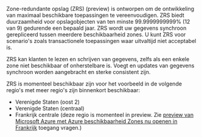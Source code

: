 Zone-redundante opslag (ZRS) (preview) is ontworpen om de ontwikkeling van maximaal beschikbare toepassingen te vereenvoudigen. ZRS biedt duurzaamheid voor opslagobjecten van ten minste 99.9999999999% (12 van 9) gedurende een bepaald jaar. ZRS wordt uw gegevens synchroon gerepliceerd tussen meerdere beschikbaarheid zones. U kunt ZRS voor scenario's zoals transactionele toepassingen waar uitvaltijd niet acceptabel is.

ZRS kan klanten te lezen en schrijven van gegevens, zelfs als een enkele zone niet beschikbaar of onherstelbare is. Voegt en updates van gegevens synchroon worden aangebracht en sterke consistent zijn.   

ZRS is momenteel beschikbaar zijn voor het voorbeeld in de volgende regio's met meer regio's zijn binnenkort beschikbaar:

- Verenigde Staten (oost 2) 
- Verenigde Staten (centraal) 
- Frankrijk centrale (deze regio is momenteel in preview. Zie [preview van Microsoft Azure met Azure beschikbaarheid Zones nu openen in Frankrijk](https://azure.microsoft.com/blog/microsoft-azure-preview-with-azure-availability-zones-now-open-in-france) toegang vragen.)